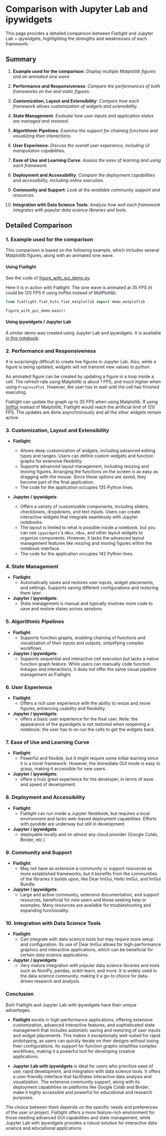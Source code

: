 # Comparison with Jupyter Lab and ipywidgets

This page provides a detailed comparison between Fiatlight and Jupyter Lab + ipywidgets, highlighting the strengths and weaknesses of each framework.

## Summary
1. **Example used for the comparison**:
   *Display multiple Matplotlib figures and an animated sine wave*

2. **Performance and Responsiveness**:
   *Compare the performances of both frameworks on live and static figures.*

3. **Customization, Layout and Extensibility**:
   *Compare how each framework allows customization of widgets and extensibility.*

4. **State Management**:
   *Evaluate how user inputs and application states are managed and restored.*

5. **Algorithmic Pipelines**:
   *Examine the support for chaining functions and visualizing their interactions.*

6. **User Experience**:
   *Discuss the overall user experience, including UI manipulation capabilities.*

7. **Ease of Use and Learning Curve**:
   *Assess the ease of learning and using each framework.*

8. **Deployment and Accessibility**:
   *Compare the deployment capabilities and accessibility, including online execution.*

9. **Community and Support**:
   *Look at the available community support and resources.*

10. **Integration with Data Science Tools**:
    *Analyze how well each framework integrates with popular data science libraries and tools.*

## Detailed Comparison

### 1. Example used for the comparison
This comparison is based on the following example, which includes several Matplotlib figures, along with an animated sine wave.

#### Using Fiatlight

See the code of [figure_with_gui_demo.py](../fiat_kits/fiat_matplotlib/demo_matplotlib.py).

Here it is in action with Fiatlight. The sine wave is animated at 35 FPS (it could be 120 FPS if using ImPlot instead of MatPlotlib).

```python
from fiatlight.fiat_kits.fiat_matplotlib import demo_matplotlib

figure_with_gui_demo.main()
```

#### Using ipywidgets / Jupyter Lab

A similar demo was created using Jupyter Lab and ipywidgets. It is available [in this notebook](figure_demo_ipywidgets.ipynb).

### 2. Performance and Responsiveness

It is surprisingly difficult to create live figures in Jupyter Lab. Also, while a figure is being updated, widgets will not transmit new values to python.

An animated figure can be created by updating a figure in a loop inside a cell. The refresh rate using Matplotlib is about 1 FPS, and much higher when using `ProgressPlot`. However, the user has to wait until the cell has finished executing.

Fiatlight can update the graph up to 35 FPS when using Matplotlib. If using [ImPlot](https://github.com/epezent/implot) instead of Matplotlib, Fiatlight would reach the artificial limit of 120 FPS. The updates are done asynchronously and all the other widgets remain active.


### 3. Customization, Layout and Extensibility

- **Fiatlight**:
    - Allows deep customization of widgets, including advanced editing types and ranges. Users can define custom widgets and function graphs for extensive flexibility.
    - Supports advanced layout management, including resizing and moving figures. Arranging the functions on the screen is as easy as dragging with the mouse. Since these options are saved, they become part of the final application.
    - The code for the application occupies 135 Python lines.

- **Jupyter / ipywidgets**:
    - Offers a variety of customizable components, including sliders, checkboxes, dropdowns, and text inputs. Users can create interactive widgets that integrate seamlessly with Jupyter notebooks.
    - The layout is limited to what is possible inside a notebook, but you can use `ipywidgets`'s `HBox`, `VBox`, and other layout widgets to organize components. However, it lacks the advanced layout management features like resizing and moving figures within the notebook interface.
    - The code for the application occupies 142 Python lines.


### 4. State Management
- **Fiatlight**:
   - Automatically saves and restores user inputs, widget placements, and settings. Supports saving different configurations and restoring them later.
- **Jupyter / ipywidgets**:
   - State management is manual and typically involves more code to save and restore states across sessions.

### 5. Algorithmic Pipelines
- **Fiatlight**:
   - Supports function graphs, enabling chaining of functions and visualization of their inputs and outputs, simplifying complex workflows.
- **Jupyter / ipywidgets**:
   - Supports sequential and interactive cell execution but lacks a native function graph feature. While users can manually code function linkages and interactions, it does not offer the same visual pipeline management as Fiatlight.

### 6. User Experience
- **Fiatlight**:
   - Offers a rich user experience with the ability to resize and move figures, enhancing usability and flexibility.
- **Jupyter / ipywidgets**:
   - offers a basic user experience for the final user.
  Note: the appearance of the ipywidgets is not restored when reopening a notebook: the user has to re-run the cells to get the widgets back.

### 7. Ease of Use and Learning Curve
- **Fiatlight**:
   - Powerful and flexible, but it might require some initial learning since it is a novel framework. However, the immediate GUI mode is easy to grasp, making it accessible for new users.
- **Jupyter / ipywidgets**:
   - offers a truly great experience for the developer, in terms of ease and speed of development.


### 8. Deployment and Accessibility
- **Fiatlight**:
   - Fiatlight can run inside a Jupyter Notebook, but requires a local environment and lacks web-based deployment capabilities. Efforts with pyodide are underway but still in development.
- **Jupyter / ipywidgets**:
   - deployable locally and on almost any cloud provider (Google Colab, Binder, etc.)

### 9. Community and Support
- **Fiatlight**:
   - May not have as extensive a community or support resources as more established frameworks, but it benefits from the communities of the libraries it builds upon, like Dear ImGui, Hello ImGui, and ImGui Bundle.
- **Jupyter / ipywidgets**:
   - Large and active community, extensive documentation, and support resources, beneficial for new users and those seeking help or examples. Many resources are available for troubleshooting and expanding functionality.

### 10. Integration with Data Science Tools
- **Fiatlight**:
  - Can integrate with data science tools but may require more setup and configuration. Its use of Dear ImGui allows for high-performance graphics and interactive applications, which can be beneficial for certain data science applications.
- **Jupyter / ipywidgets**:
   - Very mature integration with popular data science libraries and tools such as NumPy, pandas, scikit-learn, and more. It is widely used in the data science community, making it a go-to choice for data-driven research and analysis.

### Conclusion

Both Fiatlight and Jupyter Lab with ipywidgets have their unique advantages.

- **Fiatlight** excels in high-performance applications, offering extensive customization, advanced interactive features, and sophisticated state management that includes automatic saving and restoring of user inputs and widget placements. This makes it exceptionally well-suited for rapid prototyping, as users can quickly iterate on their designs without losing their configurations. Its support for function graphs simplifies complex workflows, making it a powerful tool for developing creative applications.

- **Jupyter Lab with ipywidgets** is ideal for users who prioritize ease of use, rapid development, and integration with data science tools. It offers a user-friendly interface that facilitates interactive data analysis and visualization. The extensive community support, along with its deployment capabilities on platforms like Google Colab and Binder, make it highly accessible and powerful for educational and research purposes.

The choice between them depends on the specific needs and preferences of the user or project. Fiatlight offers a more feature-rich environment for those needing advanced GUI capabilities and state management, while Jupyter Lab with ipywidgets provides a robust solution for interactive data science and educational applications.